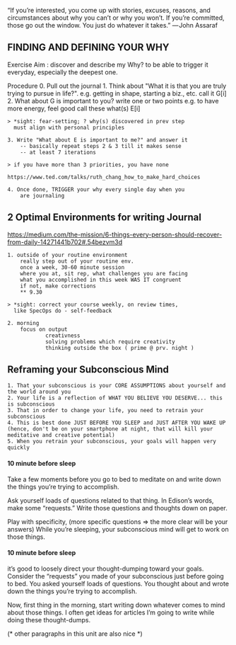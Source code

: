 “If you’re interested, you come up with stories, excuses, reasons, and circumstances about why you can’t or why you won’t. If you’re committed, those go out the window. You just do whatever it takes.”
	— John Assaraf

## FINDING AND DEFINING YOUR WHY

Exercise Aim : discover and describe my Why? to be able to trigger it everyday, especially the deepest one.

Procedure
	0. Pull out the journal
	1. Think about "What it is that you are truly trying to
		pursue in life?".
		e.g. getting in shape, starting a biz., etc.
		call it G[i]
	2. What about G is important to you?
		write one or two points
		e.g. to have more energy, feel good
		call these what(s) E[i]

	> *sight: fear-setting; ? why(s) discovered in prev step
	  must align with personal principles
	
	3. Write "What about E is important to me?" and answer it
		-- basically repeat steps 2 & 3 till it makes sense
		-- at least 7 iterations
	
	> if you have more than 3 priorities, you have none

	https://www.ted.com/talks/ruth_chang_how_to_make_hard_choices

	4. Once done, TRIGGER your why every single day when you
		are journaling

## 2 Optimal Environments for writing Journal

https://medium.com/the-mission/6-things-every-person-should-recover-from-daily-14271441b702#.54bezvm3d

	1. outside of your routine environment
		really step out of your routine env.
		once a week, 30-60 minute session
		where you at, sit rep, what challenges you are facing
		what you accomplished in this week WAS IT congruent
		if not, make corrections
		** 9.30
	
	> *sight: correct your course weekly, on review times,
	  like SpecOps do - self-feedback

	2. morning
		focus on output
				creativness
				solving problems which require creativity
				thinking outside the box ( prime @ prv. night )

## Reframing your Subconscious Mind

	1. That your subconscious is your CORE ASSUMPTIONS about yourself and the world around you
	2. Your life is a reflection of WHAT YOU BELIEVE YOU DESERVE... this is subconscious
	3. That in order to change your life, you need to retrain your subconscious
	4. This is best done JUST BEFORE YOU SLEEP and JUST AFTER YOU WAKE UP (hence, don't be on your smartphone at night, that will kill your meditative and creative potential)
	5. When you retrain your subconscious, your goals will happen very quickly

#### 10 minute before sleep

Take a few moments before you go to bed to meditate on and write down the things you’re trying to accomplish.

Ask yourself loads of questions related to that thing. In Edison’s words, make some “requests.” Write those questions and thoughts down on paper. 

Play with specificity, (more specific questions => the more clear will be your answers) While you’re sleeping, your subconscious mind will get to work on those things. 

#### 10 minute before sleep

it’s good to loosely direct your thought-dumping toward your goals. Consider the “requests” you made of your subconscious just before going to bed. You asked yourself loads of questions. You thought about and wrote down the things you’re trying to accomplish.

Now, first thing in the morning, start writing down whatever comes to mind about those things. I often get ideas for articles I’m going to write while doing these thought-dumps.

(* other paragraphs in this unit are also nice *)
